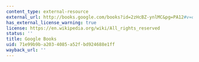 ```yaml
---
content_type: external-resource
external_url: http://books.google.com/books?id=2zHcBZ-ynlMC&pg=PA12#v=onepage
has_external_license_warning: true
license: https://en.wikipedia.org/wiki/All_rights_reserved
status: ''
title: Google Books
uid: 71e99b9b-a203-4085-a52f-bd924688e1ff
wayback_url: ''
---
```

